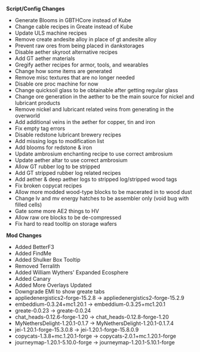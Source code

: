 **Script/Config Changes**
- Generate Blooms in GBTHCore instead of Kube
- Change cable recipes in Greate instead of Kube
- Update ULS machine recipes
- Remove create andesite alloy in place of gt andesite alloy
- Prevent raw ores from being placed in dankstorages
- Disable aether skyroot alternative recipes
- Add GT aether materials
- Gregify aether recipes for armor, tools, and wearables
- Change how some items are generated
- Remove misc textures that are no longer needed
- Disable ore proc machine for now
- Change quicksoil glass to be obtainable after getting regular glass
- Change ore generation in the aether to be the main source for nickel and lubricant products
- Remove nickel and lubricant related veins from generating in the overworld
- Add additional veins in the aether for copper, tin and iron
- Fix empty tag errors
- Disable redstone lubricant brewery recipes
- Add missing logs to modification list
- Add blooms for redstone & iron
- Update ambrosium enchanting recipe to use correct ambrosium
- Update aether altar to use correct ambrosium
- Allow GT rubber log to be stripped
- Add GT stripped rubber log related recipes
- Add aether & deep aether logs to stripped log/stripped wood tags
- Fix broken copycat recipes
- Allow more modded wood-type blocks to be macerated in to wood dust
- Change lv and mv energy hatches to be assembler only (void bug with filled cells)
- Gate some more AE2 things to HV
- Allow raw ore blocks to be de-compressed
- Fix hard to read tooltip on storage wafers

**Mod Changes**
- Added BetterF3
- Added FindMe
- Added Shulker Box Tooltip
- Removed Terralith
- Added William Wythers' Expanded Ecosphere
- Added Canary
- Added More Overlays Updated
- Downgrade EMI to show greate tabs
- appliedenergistics2-forge-15.2.8 -> appliedenergistics2-forge-15.2.9
- embeddium-0.3.24+mc1.20.1 -> embeddium-0.3.25+mc1.20.1 
- greate-0.0.23 -> greate-0.0.24
- chat_heads-0.12.6-forge-1.20 -> chat_heads-0.12.8-forge-1.20
- MyNethersDelight-1.20.1-0.1.7 -> MyNethersDelight-1.20.1-0.1.7.4
- jei-1.20.1-forge-15.3.0.8 -> jei-1.20.1-forge-15.8.0.9
- copycats-1.3.8+mc.1.20.1-forge -> copycats-2.0.1+mc.1.20.1-forge
- journeymap-1.20.1-5.10.0-forge -> journeymap-1.20.1-5.10.1-forge